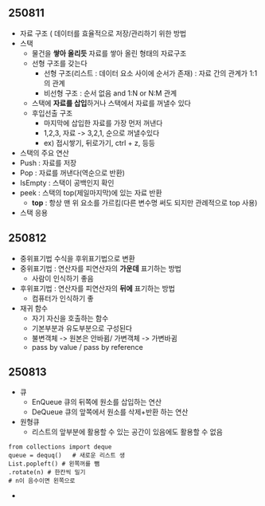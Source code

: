 ## 250811
- 자료 구조 ( 데이터를 효율적으로 저장/관리하기 위한 방법
- 스택
  - 물건을 **쌓아 올리듯** 자료를 쌓아 올린 형태의 자료구조
  - 선형 구조를 갖는다
    - 선형 구조(리스트 : 데이터 요소 사이에 순서가 존재) : 자료 간의 관계가 1:1의 관계
    - 비선형 구조 : 순서 없음 and 1:N or N:M 관계
  - 스택에 **자료를 삽입**하거나 스택에서 자료를 꺼낼수 있다
  - 후입선출 구조
    - 마지막에 삽입한 자료를 가장 먼저 꺼낸다
    - 1,2,3, 자료 -> 3,2,1, 순으로 꺼낼수있다
    - ex) 접시쌓기, 뒤로가기, ctrl + z, 등등
- 스택의 주요 연산
- Push : 자료를 저장
- Pop : 자료를 꺼낸다(역순으로 반환)
- IsEmpty : 스택이 공백인지 확인
- peek : 스택의 top(제일마지막)에 있는 자료 반환
  - **top** : 항상 맨 위 요소를 가르킴(다른 변수명 써도 되지만 관례적으로 top 사용)
- 스택 응용

## 250812
- 중위표기법 수식을 후위표기법으로 변환
- 중위표기법 : 연산자를 피연산자의 **가운데** 표기하는 방법
  - 사람이 인식하기 좋음
- 후위표기법 : 연산자를 피연산자의 **뒤에** 표기하는 방법
  - 컴퓨터가 인식하기 좋
- 재귀 함수
  - 자기 자신을 호출하는 함수
  - 기본부분과 유도부분으로 구성된다
  - 불변객체 -> 원본은 안바뀜/ 가변객체 -> 가변바귐
  - pass by value / pass by reference
## 250813
- 큐
  - EnQueue 큐의 뒤쪽에 원소를 삽입하는 연산
  - DeQueue 큐의 앞쪽에서 원소를 삭제+반환 하는 연산
- 원형큐
  - 리스트의 앞부분에 활용할 수 있는 공간이 있음에도 활용할 수 없음
```
from collections import deque
queue = dequq()   # 새로운 리스트 생
List.popleft() # 왼쪽꺼를 뺌
.rotate(n) # 한칸씩 밀기 
# n이 음수이면 왼쪽으로
```
  - 
